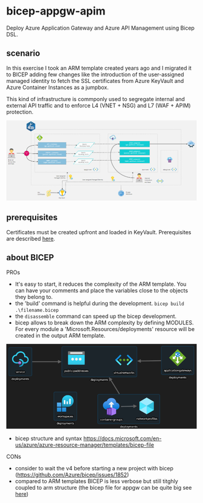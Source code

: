 # bicep-appgw-apim
Deploy Azure Application Gateway and Azure API Management using Bicep DSL.

## scenario
In this exercise I took an ARM template created years ago and I migrated it to BICEP adding few changes like the introduction of the user-assigned managed identity to fetch the SSL certificates from Azure KeyVault and Azure Container Instances as a jumpbox.

This kind of infrastructure is commponly used to segregate internal and external API traffic and to enforce L4 (VNET + NSG) and L7 (WAF + APIM) protection.

![](images/scenario.png)


## prerequisites
Certificates must be created upfront and loaded in KeyVault. Prerequisites are described [here](Prerequisites.md).

## about BICEP

PROs
- It's easy to start, it reduces the complexity of the ARM template. You can have your comments and place the variables close to the objects they belong to.
- the 'build' command is helpful during the development. ```bicep build .\filename.bicep``` 
- the ```disassemble``` command can speed up the bicep development.
- bicep allows to break down the ARM complexity by defining MODULES. For every module a 'Microsoft.Resources/deployments' resource will be created in the output ARM template.

![](images/generated_arm.png)

- bicep structure and syntax https://docs.microsoft.com/en-us/azure/azure-resource-manager/templates/bicep-file


CONs
- consider to wait the v4 before starting a new project with bicep (https://github.com/Azure/bicep/issues/1852)
- compared to ARM templates BICEP is less verbose but still titghly coupled to arm structure (the bicep file for appgw can be quite big see [here](https://docs.microsoft.com/en-us/azure/templates/microsoft.network/applicationgateways?tabs=bicep)) 

